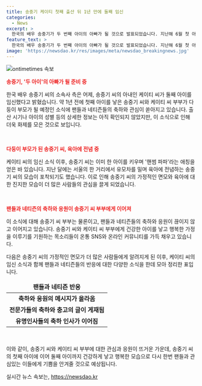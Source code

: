 ```yaml
---
title: 송중기 케이티 첫째 출산 뒤 1년 만에 둘째 임신
categories:
  - News
excerpt: >
  한국의 배우 송중기가 두 번째 아이의 아빠가 될 것으로 발표되었습니다. 지난해 6월 첫 아이 출산 이후, 가족이 증가하는 송중기 부부에 축하의 메시지가 이어지고 있습니다. 아직 출산 일정이나 아이의 성별은 확인되지 않았지만, 이 소식은 뜨거운 관심을 받고 있습니다. 이전에 핸썸 파파라는 애칭을 얻었던 송중기는 육아에 주력하고 있어 누리꾼들의 관심을 끌고 있습니다. #송중기 #둘째임신 #핸썸파파 #축하메시지
feature_text: >
  한국의 배우 송중기가 두 번째 아이의 아빠가 될 것으로 발표되었습니다. 지난해 6월 첫 아이 출산 이후, 가족이 증가하는 송중기 부부에 축하의 메시지가 이어지고 있습니다. 아직 출산 일정이나 아이의 성별은 확인되지 않았지만, 이 소식은 뜨거운 관심을 받고 있습니다. 이전에 핸썸 파파라는 애칭을 얻었던 송중기는 육아에 주력하고 있어 누리꾼들의 관심을 끌고 있습니다. #송중기 #둘째임신 #핸썸파파 #축하메시지
image: 'https://newsdao.kr/res/images/meta/newsdao_breakingnews.jpg'
---
```


<p><img src="https://newsdao.kr/res/images/meta/newsdao_breakingnews.jpg" alt="ontimetimes 속보" /></p>

<p><b><span style="color: #ee2323;">송중기, '두 아이'의 아빠가 될 준비 중</span></b></p>

<p>한국 배우 송중기 씨의 소속사 측은 어제, 송중기 씨의 아내인 케이티 씨가 둘째 아이를 임신했다고 밝혔습니다. 약 1년 전에 첫째 아이를 낳은 송중기 씨와 케이티 씨 부부가 다둥이 부모가 될 예정인 소식에 팬들과 네티즌들의 축하와 관심이 쏟아지고 있습니다. 출산 시기나 아이의 성별 등의 상세한 정보는 아직 확인되지 않았지만, 이 소식으로 인해 더욱 화제를 모은 것으로 보입니다.</p>

<p data-ke-size="size16">&nbsp;</p>

<p><b><span style="color: #ee2323;">다둥이 부모가 된 송중기 씨, 육아에 전념 중</span></b></p>

<p>케이티 씨의 임신 소식 이후, 송중기 씨는 이미 한 아이를 키우며 '핸썸 파파'라는 애칭을 얻은 바 있습니다. 지난 달에는 서울의 한 거리에서 유모차를 밀며 육아에 전념하는 송중기 씨의 모습이 포착되기도 했습니다. 이로 인해 송중기 씨의 가정적인 면모와 육아에 대한 진지한 모습이 더 많은 사람들의 관심을 끌게 되었습니다.</p>

<p data-ke-size="size16">&nbsp;</p>

<p><b><span style="color: #ee2323;">팬들과 네티즌의 축하와 응원이 송중기 씨 부부에게 이어져</span></b></p>

<p>이 소식에 대해 송중기 씨 부부는 물론이고, 팬들과 네티즌들의 축하와 응원이 끊이지 않고 이어지고 있습니다. 송중기 씨와 케이티 씨 부부에게 건강한 아이를 낳고 행복한 가정을 이루기를 기원하는 목소리들이 온통 SNS와 온라인 커뮤니티를 가득 채우고 있습니다. </p>

<p>다음은 송중기 씨의 가정적인 면모가 더 많은 사람들에게 알려지게 된 이후, 케이티 씨의 임신 소식과 함께 팬들과 네티즌들의 반응에 대한 다양한 소식을 한데 모아 정리한 표입니다.</p>

<table>
<thead>
<tr>
<td style="text-align: center; height: 17px;"><b>팬들과 네티즌 반응</b></td>
</tr>
</thead>
<tbody>
<tr>
<td style="text-align: center; height: 17px;"><b>축하와 응원의 메시지가 올라옴</b></td>
</tr>
<tr>
<td style="text-align: center; height: 17px;"><b>전문가들의 축하와 충고의 글이 게재됨</b></td>
</tr>
<tr>
<td style="text-align: center; height: 17px;"><b>유명인사들의 축하 인사가 이어짐</b></td>
</tr>
</tbody>
</table>

<p data-ke-size="size16">&nbsp;</p>

<p>이와 같이, 송중기 씨와 케이티 씨 부부에 대한 관심과 응원이 뜨거운 가운데, 송중기 씨의 첫째 아이에 이어 둘째 아이까지 건강하게 낳고 행복한 모습으로 다시 한번 팬들과 관심있는 이들에게 기쁨을 안겨줄 것으로 예상됩니다.</p>
실시간 뉴스 속보는, <a href="https://newsdao.kr" rel="dofollow">https://newsdao.kr</a>


